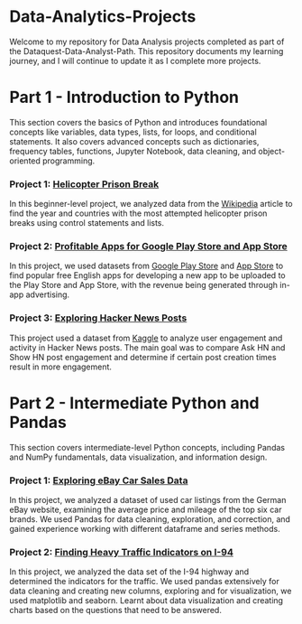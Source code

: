 # Data-Analytics-Projects
Welcome to my repository for Data Analysis projects completed as part of the Dataquest-Data-Analyst-Path. This repository documents my learning journey, and I will continue to update it as I complete more projects.

# Part 1 - Introduction to Python
This section covers the basics of Python and introduces foundational concepts like variables, data types, lists, for loops, and conditional statements. It also covers advanced concepts such as dictionaries, frequency tables, functions, Jupyter Notebook, data cleaning, and object-oriented programming.

### Project 1: [Helicopter Prison Break](https://github.com/vishallb/Data-Analytics-Projects/tree/main/Helicopter%20Prison%20Break)
In this beginner-level project, we analyzed data from the [Wikipedia](https://en.wikipedia.org/wiki/List_of_helicopter_prison_escapes) article to find the year and countries with the most attempted helicopter prison breaks using control statements and lists.

### Project 2: [Profitable Apps for Google Play Store and App Store](https://github.com/vishallb/Data-Analytics-Projects/tree/main/Profitable%20Apps%20for%20Google%20Play%20and%20App%20Store)
In this project, we used datasets from [Google Play Store](https://www.kaggle.com/lava18/google-play-store-apps) and [App Store](https://www.kaggle.com/ramamet4/app-store-apple-data-set-10k-apps) to find popular free English apps for developing a new app to be uploaded to the Play Store and App Store, with the revenue being generated through in-app advertising.

### Project 3: [Exploring Hacker News Posts](https://github.com/vishallb/Data-Analytics-Projects/tree/main/Exploring%20Hacker%20News%20Posts)
This project used a dataset from [Kaggle](https://www.kaggle.com/datasets/hacker-news/hacker-news-posts) to analyze user engagement and activity in Hacker News posts. The main goal was to compare Ask HN and Show HN post engagement and determine if certain post creation times result in more engagement.

# Part 2 - Intermediate Python and Pandas
This section covers intermediate-level Python concepts, including Pandas and NumPy fundamentals, data visualization, and information design.

### Project 1: [Exploring eBay Car Sales Data](https://github.com/vishallb/Data-Analytics-Projects/tree/main/Exploring%20eBay%20Car%20Sales)
In this project, we analyzed a dataset of used car listings from the German eBay website, examining the average price and mileage of the top six car brands. We used Pandas for data cleaning, exploration, and correction, and gained experience working with different dataframe and series methods.

### Project 2: [Finding Heavy Traffic Indicators on I-94](https://github.com/vishallb/Data-Analytics-Projects/tree/main/Finding%20Heavy%20Traffic%20Indicators%20on%20I-94)
In this project, we analyzed the data set of the I-94 highway and determined the indicators for the traffic. We used pandas extensively for data cleaning and creating new columns, exploring and for visualization, we used matplotlib and seaborn. Learnt about data visualization and creating charts based on the questions that need to be answered.
